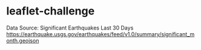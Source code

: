 # leaflet-challenge
Data Source: Significant Earthquakes Last 30 Days
https://earthquake.usgs.gov/earthquakes/feed/v1.0/summary/significant_month.geojson